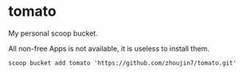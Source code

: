 # tomato
My personal scoop bucket.

All non-free Apps is not available, it is useless to install them.

`scoop bucket add tomato 'https://github.com/zhoujin7/tomato.git'`
